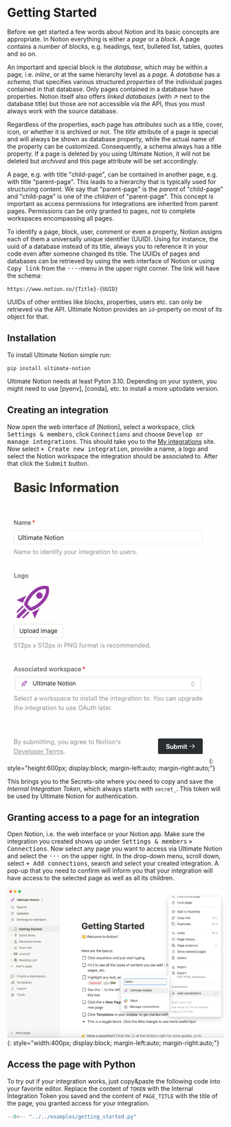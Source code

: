 # Getting Started

Before we get started a few words about Notion and its basic concepts are appropriate. In Notion everything is either
a *page* or a *block*. A page contains a number of blocks, e.g. headings, text, bulleted list, tables, quotes
and so on.

An important and special block is the *database*, which may be  within a page, i.e. *inline*,
or at the same hierarchy level as a *page*. A *database* has a *schema*, that specifies various structured *properties*
of the individual pages contained in that database. Only pages contained in a database have properties. Notion itself
also offers *linked databases* (with ↗ next to the database title) but those are not accessible via the API, thus you must
always work with the source database.

Regardless of the properties, each page has *attributes* such as a title, cover, icon, or whether it is archived or not. The *title*
attribute of a page is special and will always be shown as database property, while the actual name of the property
can be customized. Consequently, a schema always has a title property. If a page is deleted by you using Ultimate Notion,
it will not be deleted but *archived* and this page attribute will be set accordingly.

A page, e.g. with title "child-page", can be contained in another page, e.g. with title "parent-page". This leads to a
hierarchy that is typically used for structuring content. We say that "parent-page" is the *parent* of "child-page" and
"child-page" is one of the *children* of "parent-page".
This concept is important as access permissions for integrations are inherited from parent pages. Permissions can
be only granted to pages, not to complete workspaces encompassing all pages.

To identify a page, block, user, comment or even a property, Notion assigns each of them a universally unique identifier (UUID).
Using for instance, the uuid of a database instead of its title, always you to reference it in your code even after someone
changed its title. The UUIDs of pages and databases can be retrieved by using the web interface of Notion or using
<kbd>Copy link</kbd> from the <kbd>···</kbd>-menu in the upper right corner. The link will have the schema:
```
https://www.notion.so/{Title}-{UUID}
```
UUIDs of other entities like blocks, properties, users etc. can only be retrieved via the API. Ultimate Notion provides
an `id`-property on most of its object for that.

## Installation

To install Ultimate Notion simple run:
```commandline
pip install ultimate-notion
```
Ultimate Notion needs at least Pyton 3.10. Depending on your system, you might need to use [pyenv], [conda], etc. to
install a more uptodate version.

## Creating an integration

Now open the web interface of [Notion], select a workspace, click <kbd>Settings & members</kbd>, click <kbd>Connections</kbd>
and choose <kbd>Develop or manage integrations</kbd>. This should take you to the [My integrations] site. Now select
<kbd>+ Create new integration</kbd>, provide a name, a logo and select the Notion workspace the integration should be
associated to. After that click the <kbd>Submit</kbd> button.

![Notion integration](assets/images/notion-integration-create.png){: style="height:600px; display:block; margin-left:auto; margin-right:auto;"}

This brings you to the Secrets-site where you need to copy and save the *Internal Integration Token*, which always starts
with `secret_`. This token will be used by Ultimate Notion for authentication.


## Granting access to a page for an integration

Open Notion, i.e. the web interface or your Notion app. Make sure the integration you created shows up under
<kbd>Settings & members</kbd> » <kbd>Connections</kbd>. Now select any page you want to access via Ultimate Notion and
select the <kbd>···</kbd> on the upper right. In the drop-down menu, scroll down, select <kbd>+ Add connections</kbd>,
search and select your created integration. A pop-up that you need to confirm will inform you that your integration
will have access to the selected page as well as all its children.

![Notion integration](assets/images/notion-integration-add.png){: style="width:400px; display:block; margin-left:auto; margin-right:auto;"}


## Access the page with Python

To try out if your integration works, just copy&paste the following code into your favorite editor. Replace the content
of `TOKEN` with the Internal Integration Token you saved and the content of `PAGE_TITLE` with the title of the page, you granted
access for your integration.


``` py
--8<-- "../../examples/getting_started.py"
```




[My integrations]: https://www.notion.so/my-integrations
